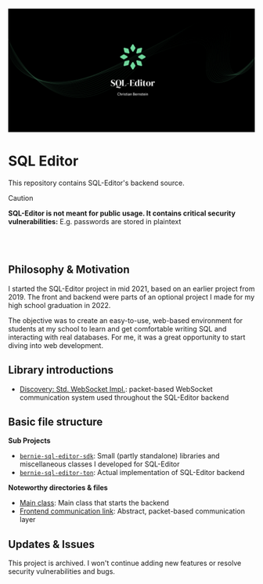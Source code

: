 ![Banner](https://github.com/christian-bernstein/sql-editor-web/blob/48031558c42cdb084b49631138a75a8179821afb/sql-editor-banner.png?raw=true)

# SQL Editor

This repository contains SQL-Editor's backend source. 
<br>
> [!CAUTION]
> **SQL-Editor is not meant for public usage. It contains critical security vulnerabilities:**
> E.g. passwords are stored in plaintext

<br>
<br>

## Philosophy & Motivation
I started the SQL-Editor project in mid 2021, based on an earlier project from 2019. 
The front and backend were parts of an optional project I made for my high school graduation in 2022.

The objective was to create an easy-to-use, web-based environment for students at my school to learn and get comfortable 
writing SQL and interacting with real databases. For me, it was a great opportunity to start diving into web development.

## Library introductions
- [Discovery: Std. WebSocket Impl.](bernie-sql-editor-sdk/src/main/java/de/christianbernstein/bernie/sdk/discovery/websocket/info_and_examples/intro.md): packet-based WebSocket communication system used throughout the SQL-Editor backend

## Basic file structure
**Sub Projects**
- [`bernie-sql-editor-sdk`](bernie-sql-editor-sdk/): Small (partly standalone) libraries and miscellaneous classes I developed for SQL-Editor
- [`bernie-sql-editor-ton`](bernie-sql-editor-ton/): Actual implementation of SQL-Editor backend

**Noteworthy directories & files**
- [Main class](bernie-sql-editor-ton/src/main/java/de/christianbernstein/bernie/ses/bin/TonLauncher.java): Main class that starts the backend
- [Frontend communication link](bernie-sql-editor-sdk/src/main/java/de/christianbernstein/bernie/sdk/discovery/): Abstract, packet-based communication layer 

## Updates & Issues
This project is archived. I won't continue adding new features or resolve security vulnerabilities and bugs.
